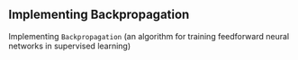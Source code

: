 ## Implementing Backpropagation
Implementing `Backpropagation` (an algorithm for training feedforward neural networks in supervised learning)


   
   

